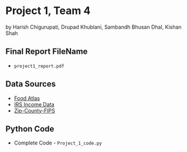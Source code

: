 # Project 1, Team 4
by Harish Chigurupati, Drupad Khublani, Sambandh Bhusan Dhal, Kishan Shah

## Final Report FileName
 * `project1_report.pdf`

## Data Sources
 * [Food Atlas](https://www.ers.usda.gov/data-products/food-environment-atlas/data-access-and-documentation-downloads)
 * [IRS Income Data](https://www.irs.gov/statistics/soi-tax-stats-individual-income-tax-statistics-zip-code-data-soi)
 * [Zip-County-FIPS](https://www.kaggle.com/danofer/zipcodes-county-fips-crosswalk/home)

## Python Code
 * Complete Code - `Project_1_code.py`
